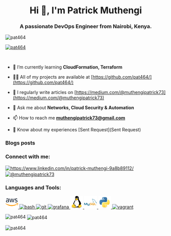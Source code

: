 <h1 align="center">Hi 👋, I'm Patrick Muthengi</h1>
<h3 align="center">A passionate DevOps Engineer from Nairobi, Kenya.</h3>

<p align="left"> <img src="https://komarev.com/ghpvc/?username=pat464&label=Profile%20views&color=0e75b6&style=flat" alt="pat464" /> </p>

<p align="left"> <a href="https://github.com/ryo-ma/github-profile-trophy"><img src="https://github-profile-trophy.vercel.app/?username=pat464" alt="pat464" /></a> </p>

<p align="left"> <a href="https://twitter.com/" target="blank"><img src="https://img.shields.io/twitter/follow/?logo=twitter&style=for-the-badge" alt="" /></a> </p>

- 🌱 I’m currently learning **CloudFormation, Terraform**

- 👨‍💻 All of my projects are available at [https://github.com/pat464/](https://github.com/pat464/)

- 📝 I regularly write articles on [https://medium.com/@muthengipatrick73](https://medium.com/@muthengipatrick73)

- 💬 Ask me about **Networks, Cloud Security & Automation**

- 📫 How to reach me **muthengipatrick73@gmail.com**

- 📄 Know about my experiences [Sent Request](Sent Request)

### Blogs posts
<!-- BLOG-POST-LIST:START -->
<!-- BLOG-POST-LIST:END -->

<h3 align="left">Connect with me:</h3>
<p align="left">
<a href="https://linkedin.com/in/https://www.linkedin.com/in/patrick-muthengi-9a8b89112/" target="blank"><img align="center" src="https://raw.githubusercontent.com/rahuldkjain/github-profile-readme-generator/master/src/images/icons/Social/linked-in-alt.svg" alt="https://www.linkedin.com/in/patrick-muthengi-9a8b89112/" height="30" width="40" /></a>
<a href="https://medium.com/@muthengipatrick73" target="blank"><img align="center" src="https://raw.githubusercontent.com/rahuldkjain/github-profile-readme-generator/master/src/images/icons/Social/medium.svg" alt="@muthengipatrick73" height="30" width="40" /></a>
</p>

<h3 align="left">Languages and Tools:</h3>
<p align="left"> <a href="https://aws.amazon.com" target="_blank" rel="noreferrer"> <img src="https://raw.githubusercontent.com/devicons/devicon/master/icons/amazonwebservices/amazonwebservices-original-wordmark.svg" alt="aws" width="40" height="40"/> </a> <a href="https://www.gnu.org/software/bash/" target="_blank" rel="noreferrer"> <img src="https://www.vectorlogo.zone/logos/gnu_bash/gnu_bash-icon.svg" alt="bash" width="40" height="40"/> </a> <a href="https://git-scm.com/" target="_blank" rel="noreferrer"> <img src="https://www.vectorlogo.zone/logos/git-scm/git-scm-icon.svg" alt="git" width="40" height="40"/> </a> <a href="https://grafana.com" target="_blank" rel="noreferrer"> <img src="https://www.vectorlogo.zone/logos/grafana/grafana-icon.svg" alt="grafana" width="40" height="40"/> </a> <a href="https://www.linux.org/" target="_blank" rel="noreferrer"> <img src="https://raw.githubusercontent.com/devicons/devicon/master/icons/linux/linux-original.svg" alt="linux" width="40" height="40"/> </a> <a href="https://www.mysql.com/" target="_blank" rel="noreferrer"> <img src="https://raw.githubusercontent.com/devicons/devicon/master/icons/mysql/mysql-original-wordmark.svg" alt="mysql" width="40" height="40"/> </a> <a href="https://www.python.org" target="_blank" rel="noreferrer"> <img src="https://raw.githubusercontent.com/devicons/devicon/master/icons/python/python-original.svg" alt="python" width="40" height="40"/> </a> <a href="https://www.vagrantup.com/" target="_blank" rel="noreferrer"> <img src="https://www.vectorlogo.zone/logos/vagrantup/vagrantup-icon.svg" alt="vagrant" width="40" height="40"/> </a> </p>

<p><img align="left" src="https://github-readme-stats.vercel.app/api/top-langs?username=pat464&show_icons=true&locale=en&layout=compact" alt="pat464" /></p>

<p>&nbsp;<img align="center" src="https://github-readme-stats.vercel.app/api?username=pat464&show_icons=true&locale=en" alt="pat464" /></p>

<p><img align="center" src="https://github-readme-streak-stats.herokuapp.com/?user=pat464&" alt="pat464" /></p>
